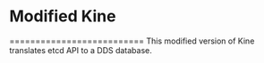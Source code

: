 # Modified Kine
==========================
This modified version of Kine translates etcd API to a DDS database.
